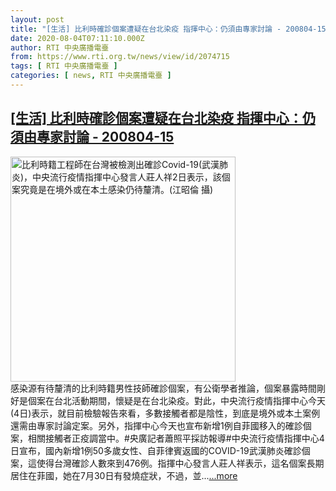 ```yaml
---
layout: post
title: "[生活] 比利時確診個案遭疑在台北染疫 指揮中心：仍須由專家討論 - 200804-15"
date: 2020-08-04T07:11:10.000Z
author: RTI 中央廣播電臺
from: https://www.rti.org.tw/news/view/id/2074715
tags: [ RTI 中央廣播電臺 ]
categories: [ news, RTI 中央廣播電臺 ]
---
```

<!--1596525070000-->
[[生活] 比利時確診個案遭疑在台北染疫 指揮中心：仍須由專家討論 - 200804-15](https://www.rti.org.tw/news/view/id/2074715)
------

<div>
<img src="https://static.rti.org.tw/assets/thumbnails/2020/08/02/9c009ee4b1a2507ede7400ea346ee1fb.jpg" width="360" alt="比利時籍工程師在台灣被檢測出確診Covid-19(武漢肺炎)，中央流行疫情指揮中心發言人莊人祥2日表示，該個案究竟是在境外或在本土感染仍待釐清。(江昭倫 攝)" title="比利時籍工程師在台灣被檢測出確診Covid-19(武漢肺炎)，中央流行疫情指揮中心發言人莊人祥2日表示，該個案究竟是在境外或在本土感染仍待釐清。(江昭倫 攝)"><br>感染源有待釐清的比利時籍男性技師確診個案，有公衛學者推論，個案暴露時間剛好是個案在台北活動期間，懷疑是在台北染疫。對此，中央流行疫情指揮中心今天(4日)表示，就目前檢驗報告來看，多數接觸者都是陰性，到底是境外或本土案例還需由專家討論定案。另外，指揮中心今天也宣布新增1例自菲國移入的確診個案，相關接觸者正疫調當中。#央廣記者蕭照平採訪報導#中央流行疫情指揮中心4日宣布，國內新增1例50多歲女性、自菲律賓返國的COVID-19武漢肺炎確診個案，這使得台灣確診人數來到476例。指揮中心發言人莊人祥表示，這名個案長期居住在菲國，她在7月30日有發燒症狀，不過，並...<a target="_blank" href="https://www.rti.org.tw/news/view/id/2074715">...more</a>
</div>

